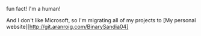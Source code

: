 fun fact! I'm a human!

And I don't like Microsoft, so I'm migrating all of my projects to 
[My personal website][http://git.aranroig.com/BinarySandia04]
